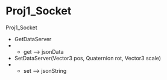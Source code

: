 # Proj1_Socket
Proj1_Socket
+ GetDataServer
+ + get --> jsonData
+ SetDataServer(Vector3 pos, Quaternion rot, Vector3 scale)
+ + set --> jsonString
